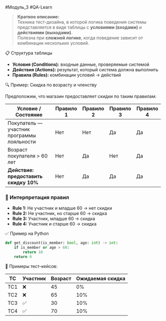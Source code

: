 #Модуль_3 #QA-Learn
> **Краткое описание:**  
> Техника тест-дизайна, в которой логика поведения системы представляется в виде таблицы с **условиями (входами)** и **действиями (выходами)**.  
> Полезна при **сложной логике**, когда поведение зависит от комбинации нескольких условий.

📋 Структура таблицы

- **Условия (Conditions):** входные данные, проверяемые системой
- **Действия (Actions):** результат, который система должна выполнить
- **Правила (Rules):** комбинации условий → действий

🔍 Пример: Скидка по возрасту и членству

Предположим, что магазин предоставляет скидки по таким правилам:

|Условие / Состояние|Правило 1|Правило 2|Правило 3|Правило 4|
|---|---|---|---|---|
|Покупатель — участник программы лояльности|Нет|Нет|Да|Да|
|Возраст покупателя > 60 лет|Нет|Да|Нет|Да|
|**Действие: предоставить скидку 10%**|Нет|Да|Да|Да|

### 🧪 Интерпретация правил

- **Rule 1:** Не участник и младше 60 → нет скидки
- **Rule 2:** Не участник, но старше 60 → скидка
- **Rule 3:** Участник, младше 60 → скидка
- **Rule 4:** Участник и старше 60 → скидка

✅ Пример на Python
``` python 
def get_discount(is_member: bool, age: int) -> int:
    if is_member or age > 60:
        return 10
    return 0
```
🧪 Примеры тест-кейсов:

|TC|Участник|Возраст|Ожидаемая скидка|
|---|---|---|---|
|TC1|❌|45|0%|
|TC2|❌|65|10%|
|TC3|✅|30|10%|
|TC4|✅|70|10%|